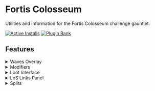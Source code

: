 # Fortis Colosseum

Utilities and information for the Fortis Colosseum challenge gauntlet.


[![Active Installs](http://img.shields.io/endpoint?url=https://api.runelite.net/pluginhub/shields/installs/plugin/fortis-colosseum)](https://runelite.net/plugin-hub/show/fortis-colosseum)
[![Plugin Rank](http://img.shields.io/endpoint?url=https://api.runelite.net/pluginhub/shields/rank/plugin/fortis-colosseum)](https://runelite.net/plugin-hub/show/fortis-colosseum)

## Features

<details>
<summary>Waves Overlay</summary>

Shows the current and/or next wave spawns in an on-screen overlay.

![Waves Overlay Screenshot](docs/img/waves_overlay.png)
</details>

<details>
<summary>Modifiers</summary>

Shows an overlay of the currently active modifiers above the chatbox,
similar to Leagues style relics.
This overlay can be flipped and/or changed to a more fancy display
by shift+right-clicking the overlay, or via the config options.

![Modifiers Overlay Screenshot](docs/img/modifiers_overlay.png)

The plugin can also add names to the options on the between-wave selector.

![Modifier Names Screenshot](docs/img/modifiers_selector_names.png)

</details>

<details>
<summary>Loot Interface</summary>

* **Left-Click Bank-All**:
  Swaps the two-click bank all to a single-click bank all in the loot chest interface.
* **Hide Next Wave**:
  Hides the potential next-wave loot on the between-wave interface,
  either on all waves or just for wave 12.
  This can be useful to reduce the stress of seeing a valuable item appear.
* **Show Loot Total**:
  Shows the total earned or potential (or both) loot value on the between-wave interface,
  without requiring switching to the vanilla "Loot" tab.
</details>

<details>
<summary>LoS Links Panel</summary>

Generates links to the line of sight tool [https://los.colosim.com/](https://los.colosim.com/)
for initial wave spawns, reinforcements, and current player & NPC positions.

Access the feature by clicking on the side panel icon:

![LoS Links icon](docs/img/los_links_icon.png)

For each initial wave and reinforcements spawn, the plugin adds a button that opens up the
correct los.colosim.com URL with every NPC location loaded in. These buttons persist even
after you leave the Colosseum, until you start wave 1 again.

During a wave, you can also click "Current LoS" to get a LoS link with every NPC's current
location. Perfect for asking pillar stack questions on Discord!

![LoS Links panel](docs/img/los_links_panel.png)
</details>

<details>
<summary>Splits</summary>

Shows an overlay of splits timings with either per-wave time or cumulative wave-end time.

![Splits Overlay Screenshot](docs/img/splits_overlay.png)

Alternatively, the splits can be written to a file using the "Save to File" config option.
The file is named as timestamp of the run ending, and the format is:
```
Wave 1: ticksInWave / ticksSinceRunStart
Wave 2: ticksInWave / ticksSinceRunStart
...
```

The plugin can also interface with LiveSplit to automatically split at the end of each wave.
This requires the [LiveSplit Server](https://github.com/LiveSplit/LiveSplit.Server) component
(which is built-in as of LiveSplit 1.8.29).

![img.png](docs/img/livesplit_demo.png)

You can use the [layout file](/docs/livesplit/Fortis%20Colosseum.lsl)
and [splits file](/docs/livesplit/Old%20School%20RuneScape%20-%20Fortis%20Colosseum.lss)
provided in this repository as a starting point.

You MUST select "Start Server" to receive times.
This is required EVERY TIME you begin LiveSplit.

![img.png](docs/img/livesplit_start_server.png)

</details>
